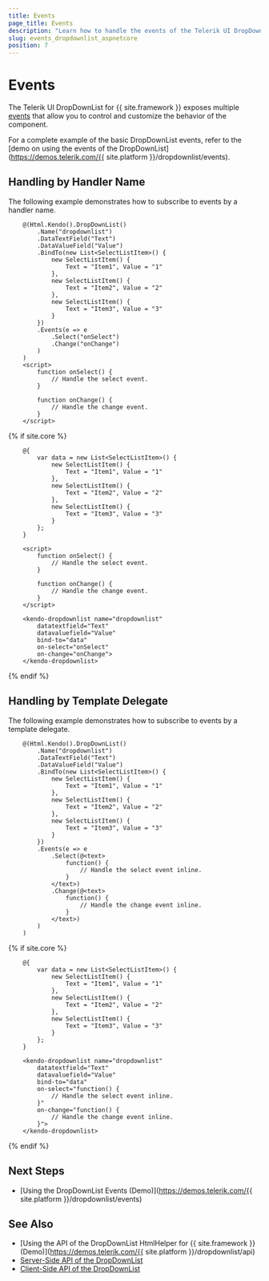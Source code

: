```yaml
---
title: Events
page_title: Events
description: "Learn how to handle the events of the Telerik UI DropDownList component for {{ site.framework }}."
slug: events_dropdownlist_aspnetcore
position: 7
---
```


# Events

The Telerik UI DropDownList for {{ site.framework }} exposes multiple [events](/api/kendo.mvc.ui.fluent/dropdownlisteventbuilder) that allow you to control and customize the behavior of the component.

For a complete example of the basic DropDownList events, refer to the [demo on using the events of the DropDownList](https://demos.telerik.com/{{ site.platform }}/dropdownlist/events).

## Handling by Handler Name

The following example demonstrates how to subscribe to events by a handler name.

```HtmlHelper
    @(Html.Kendo().DropDownList()
        .Name("dropdownlist")
        .DataTextField("Text")
        .DataValueField("Value")
        .BindTo(new List<SelectListItem>() {
            new SelectListItem() {
                Text = "Item1", Value = "1"
            },
            new SelectListItem() {
                Text = "Item2", Value = "2"
            },
            new SelectListItem() {
                Text = "Item3", Value = "3"
            }
        })
        .Events(e => e
            .Select("onSelect")
            .Change("onChange")
        )
    )
    <script>
        function onSelect() {
            // Handle the select event.
        }

        function onChange() {
            // Handle the change event.
        }
    </script>
```
{% if site.core %}
```TagHelper
    @{
        var data = new List<SelectListItem>() {
            new SelectListItem() {
                Text = "Item1", Value = "1"
            },
            new SelectListItem() {
                Text = "Item2", Value = "2"
            },
            new SelectListItem() {
                Text = "Item3", Value = "3"
            }
        };
    }

    <script>
        function onSelect() {
            // Handle the select event.
        }

        function onChange() {
            // Handle the change event.
        }
    </script>

    <kendo-dropdownlist name="dropdownlist"
        datatextfield="Text"
        datavaluefield="Value"
        bind-to="data"
        on-select="onSelect"
        on-change="onChange">
    </kendo-dropdownlist>
```
{% endif %}

## Handling by Template Delegate

The following example demonstrates how to subscribe to events by a template delegate.

```HtmlHelper
    @(Html.Kendo().DropDownList()
        .Name("dropdownlist")
        .DataTextField("Text")
        .DataValueField("Value")
        .BindTo(new List<SelectListItem>() {
            new SelectListItem() {
                Text = "Item1", Value = "1"
            },
            new SelectListItem() {
                Text = "Item2", Value = "2"
            },
            new SelectListItem() {
                Text = "Item3", Value = "3"
            }
        })
        .Events(e => e
            .Select(@<text>
                function() {
                    // Handle the select event inline.
                }
            </text>)
            .Change(@<text>
                function() {
                    // Handle the change event inline.
                }
            </text>)
        )
    )
```
{% if site.core %}
```TagHelper
    @{
        var data = new List<SelectListItem>() {
            new SelectListItem() {
                Text = "Item1", Value = "1"
            },
            new SelectListItem() {
                Text = "Item2", Value = "2"
            },
            new SelectListItem() {
                Text = "Item3", Value = "3"
            }
        };
    }

    <kendo-dropdownlist name="dropdownlist"
        datatextfield="Text"
        datavaluefield="Value"
        bind-to="data"
        on-select="function() {
            // Handle the select event inline.
        }"
        on-change="function() {
            // Handle the change event inline.
        }">
    </kendo-dropdownlist>
```
{% endif %}

## Next Steps

* [Using the DropDownList Events (Demo)](https://demos.telerik.com/{{ site.platform }}/dropdownlist/events)

## See Also

* [Using the API of the DropDownList HtmlHelper for {{ site.framework }} (Demo)](https://demos.telerik.com/{{ site.platform }}/dropdownlist/api)
* [Server-Side API of the DropDownList](/api/dropdownlist)
* [Client-Side API of the DropDownList](https://docs.telerik.com/kendo-ui/api/javascript/ui/dropdownlist)
